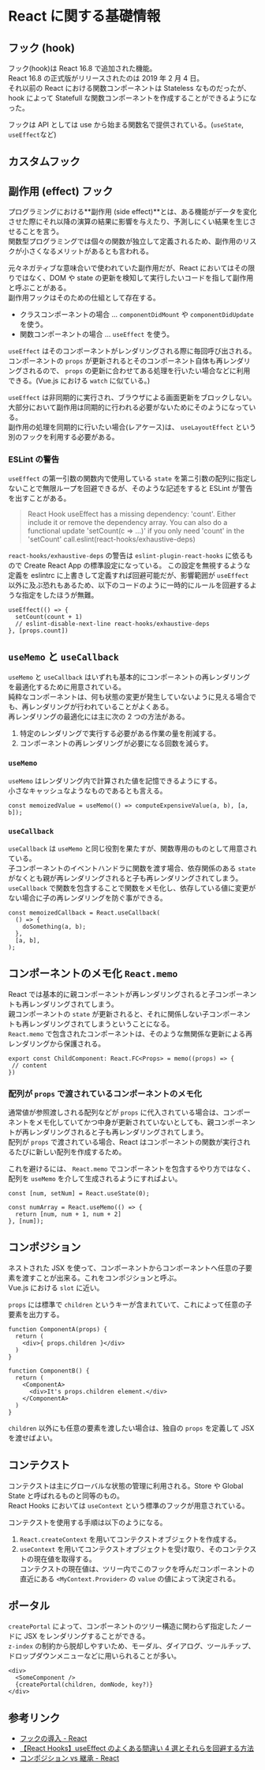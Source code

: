 # React に関する基礎情報

## フック (hook)

フック(hook)は React 16.8 で追加された機能。  
React 16.8 の正式版がリリースされたのは 2019 年 2 月 4 日。  
それ以前の React における関数コンポーネントは Stateless なものだったが、hook によって Statefull な関数コンポーネントを作成することができるようになった。

フックは API としては use から始まる関数名で提供されている。(`useState`, `useEffect`など)

## カスタムフック

## 副作用 (effect) フック

プログラミングにおける**副作用 (side effect)**とは、ある機能がデータを変化させた際にそれ以降の演算の結果に影響を与えたり、予測しにくい結果を生じさせることを言う。  
関数型プログラミングでは個々の関数が独立して定義されるため、副作用のリスクが小さくなるメリットがあるとも言われる。

元々ネガティブな意味合いで使われていた副作用だが、React においてはその限りではなく、DOM や state の更新を検知して実行したいコードを指して副作用と呼ぶことがある。  
副作用フックはそのための仕組として存在する。

- クラスコンポーネントの場合 ... `componentDidMount` や `componentDidUpdate` を使う。
- 関数コンポーネントの場合 ... `useEffect` を使う。

`useEffect` はそのコンポーネントがレンダリングされる際に毎回呼び出される。  
コンポーネントの `props` が更新されるとそのコンポーネント自体も再レンダリングされるので、 `props` の更新に合わせてある処理を行いたい場合などに利用できる。(Vue.js における `watch` に似ている。)

`useEffect` は非同期的に実行され、ブラウザによる画面更新をブロックしない。大部分において副作用は同期的に行われる必要がないためにそのようになっている。  
副作用の処理を同期的に行いたい場合(レアケース)は、 `useLayoutEffect` という別のフックを利用する必要がある。

### ESLint の警告

`useEffect` の第一引数の関数内で使用している `state` を第ニ引数の配列に指定しないことで無限ループを回避できるが、そのような記述をすると ESLint が警告を出すことがある。

> React Hook useEffect has a missing dependency: 'count'. Either include it or remove the dependency array. You can also do a functional update 'setCount(c => ...)' if you only need 'count' in the 'setCount'
> call.eslint(react-hooks/exhaustive-deps)

`react-hooks/exhaustive-deps` の警告は `eslint-plugin-react-hooks` に依るもので Create React App の標準設定になっている。
この設定を無視するような定義を eslintrc に上書きして定義すれば回避可能だが、影響範囲が `useEffect` 以外に及ぶ恐れもあるため、以下のコードのように一時的にルールを回避するような指定をしたほうが無難。

```
useEffect(() => {
  setCount(count + 1)
  // eslint-disable-next-line react-hooks/exhaustive-deps
}, [props.count])
```

## `useMemo` と `useCallback`

`useMemo` と `useCallback` はいずれも基本的にコンポーネントの再レンダリングを最適化するために用意されている。  
純粋なコンポーネントは、何も状態の変更が発生していないように見える場合でも、再レンダリングが行われていることがよくある。  
再レンダリングの最適化には主に次の 2 つの方法がある。

1. 特定のレンダリングで実行する必要がある作業の量を削減する。
2. コンポーネントの再レンダリングが必要になる回数を減らす。

### `useMemo`

`useMemo` はレンダリング内で計算された値を記憶できるようにする。  
小さなキャッシュなようなものであるとも言える。

```
const memoizedValue = useMemo(() => computeExpensiveValue(a, b), [a, b]);
```

### `useCallback`

`useCallback` は `useMemo` と同じ役割を果たすが、関数専用のものとして用意されている。  
子コンポーネントのイベントハンドラに関数を渡す場合、依存関係のある `state` がなくとも親が再レンダリングされると子も再レンダリングされてしまう。  
`useCallback` で関数を包含することで関数をメモ化し、依存している値に変更がない場合に子の再レンダリングを防ぐ事ができる。

```
const memoizedCallback = React.useCallback(
  () => {
    doSomething(a, b);
  },
  [a, b],
);
```

## コンポーネントのメモ化 `React.memo`

React では基本的に親コンポーネントが再レンダリングされると子コンポーネントも再レンダリングされてしまう。  
親コンポーネントの `state` が更新されると、それに関係しない子コンポーネントも再レンダリングされてしまうということになる。  
 `React.memo` で包含されたコンポーネントは、そのような無関係な更新による再レンダリングから保護される。

```
export const ChildComponent: React.FC<Props> = memo((props) => {
 // content
})
```

### 配列が `props` で渡されているコンポーネントのメモ化

通常値が参照渡しされる配列などが `props` に代入されている場合は、コンポーネントをメモ化していてかつ中身が更新されていないとしても、親コンポーネントが再レンダリングされると子も再レンダリングされてしまう。  
配列が `props` で渡されている場合、React はコンポーネントの関数が実行されるたびに新しい配列を作成するため。

これを避けるには、 `React.memo` でコンポーネントを包含するやり方ではなく、配列を `useMemo` を介して生成されるようにすればよい。

```
const [num, setNum] = React.useState(0);

const numArray = React.useMemo(() => {
  return [num, num + 1, num + 2]
}, [num]);
```

## コンポジション

ネストされた JSX を使って、コンポーネントからコンポーネントへ任意の子要素を渡すことが出来る。これをコンポジションと呼ぶ。  
Vue.js における `slot` に近い。

`props` には標準で `children` というキーが含まれていて、これによって任意の子要素を出力する。

```
function ComponentA(props) {
  return (
    <div>{ props.children }</div>
  )
}

function ComponentB() {
  return (
    <ComponentA>
      <div>It's props.children element.</div>
    </ComponentA>
  )
}
```

`children` 以外にも任意の要素を渡したい場合は、独自の `props` を定義して JSX を渡せばよい。

## コンテクスト

コンテクストは主にグローバルな状態の管理に利用される。Store や Global State と呼ばれるものと同等のもの。  
React Hooks においては `useContext` という標準のフックが用意されている。

コンテクストを使用する手順は以下のようになる。

1. `React.createContext` を用いてコンテクストオブジェクトを作成する。
2. `useContext` を用いてコンテクストオブジェクトを受け取り、そのコンテクストの現在値を取得する。  
   コンテクストの現在値は、ツリー内でこのフックを呼んだコンポーネントの直近にある `<MyContext.Provider>` の `value` の値によって決定される。

## ポータル

`createPortal` によって、コンポーネントのツリー構造に関わらず指定したノードに JSX をレンダリングすることができる。  
`z-index` の制約から脱却しやすいため、モーダル、ダイアログ、ツールチップ、ドロップダウンメニューなどに用いられることが多い。

```
<div>
  <SomeComponent />
  {createPortal(children, domNode, key?)}
</div>
```

## 参考リンク

- [フックの導入 - React](https://ja.reactjs.org/docs/hooks-intro.html)
- [【React Hooks】useEffect のよくある間違い 4 選とそれらを回避する方法](https://tyotto-good.com/blog/avoid-useeffect-mistakes)
- [コンポジション vs 継承 - React](https://ja.reactjs.org/docs/composition-vs-inheritance.html)
